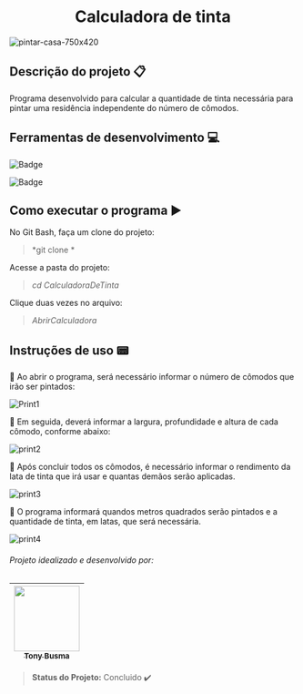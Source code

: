 <h1 align="center"> Calculadora de tinta </h1>

![pintar-casa-750x420](https://user-images.githubusercontent.com/90411176/171513767-bdd31af5-97ab-4ef7-846e-184ba45d4385.png)

## Descrição do projeto :clipboard:

Programa desenvolvido para calcular a quantidade de tinta necessária para pintar uma residência independente do número de cômodos.

## Ferramentas de desenvolvimento :computer:

![Badge](https://img.shields.io/static/v1?label=VScode&message=IDE/editor&color=blue&style=plastic&logo=vsco)

![Badge](https://img.shields.io/static/v1?label=C#.&message=language&color=yellow&style=plastic&logo=csharp)

## Como executar o programa :arrow_forward:

No Git Bash, faça um clone do projeto:

  > *git clone *

Acesse a pasta do projeto:

  > *cd CalculadoraDeTinta*

Clique duas vezes no arquivo:

  > *AbrirCalculadora*

## Instruções de uso :pager:

:small_orange_diamond: Ao abrir o programa, será necessário informar o número de cômodos que irão ser pintados:

![Print1](https://user-images.githubusercontent.com/90411176/171512386-3be07b73-c84c-44ee-b73b-4d4c97ebb538.png)

:small_orange_diamond: Em seguida, deverá informar a largura, profundidade e altura de cada cômodo, conforme abaixo:

![print2](https://user-images.githubusercontent.com/90411176/171512422-03b0320d-fb92-4005-bb9d-a8b22d06be4f.png)

:small_orange_diamond: Após concluir todos os cômodos, é necessário informar o rendimento da lata de tinta que irá usar e quantas demãos serão aplicadas.

![print3](https://user-images.githubusercontent.com/90411176/171512460-d3091158-a293-4176-b61b-48faf71f5d22.png)

:small_orange_diamond: O programa informará quandos metros quadrados serão pintados e a quantidade de tinta, em latas, que será necessária.

![print4](https://user-images.githubusercontent.com/90411176/171513367-d2ec9a27-a1fa-4200-9da1-08c4b02bf323.png)

###### Projeto idealizado e desenvolvido por:

[<img src="https://user-images.githubusercontent.com/90411176/171323461-8c149ca3-f61c-4d21-b8b5-04319a5b7189.jpg" width=115 > <br> <sub> Tony Busma </sub>](https://github.com/tonybusma) |
| :---: |

> **Status do Projeto:** Concluido :heavy_check_mark:
